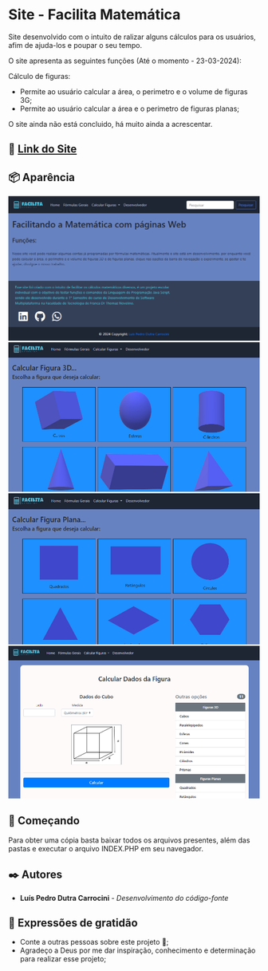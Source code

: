 # Site - Facilita Matemática

Site desenvolvido com o intuito de ralizar alguns cálculos para os usuários, afim de ajuda-los e poupar o seu tempo.

O site apresenta as seguintes funções (Até o momento - 23-03-2024):

Cálculo de figuras:
* Permite ao usuário calcular a área, o perimetro e o volume de figuras 3G;
* Permite ao usuário calcular a área e o perimetro de figuras planas;

O site ainda não está concluido, há muito ainda a acrescentar.

## 🚀 [Link do Site](https://luis-pedro-dutra-carrocini.github.io/Facilita-Matematica/)


## 📦 Aparência

<img src="/prints/print1.png">
<img src="/prints/print2.png">
<img src="/prints/print3.png">
<img src="/prints/print4.png">

## 🚀 Começando

Para obter uma cópia basta baixar todos os arquivos presentes, além das pastas e executar o arquivo INDEX.PHP em seu navegador.

## ✒️ Autores

* **Luís Pedro Dutra Carrocini** - *Desenvolvimento do código-fonte*


## 🎁 Expressões de gratidão

* Conte a outras pessoas sobre este projeto 📢;
* Agradeço a Deus por me dar inspiração, conhecimento e determinação para realizar esse projeto;

